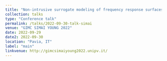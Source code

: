 ```yaml
---
title: "Non-intrusive surrogate modeling of frequency response surfaces via locally adaptive sparse grids"
collection: talks
type: "Conference talk"
permalink: /talks/2022-09-30-talk-simai
venue: "GIMC SIMAI YOUNG 2022"
date: 2022-09-29
date2: 2022-09-30
location: "Pavia, IT"
label: "main"
linkvenue: http://gimcsimaiyoung2022.unipv.it/
---
```

